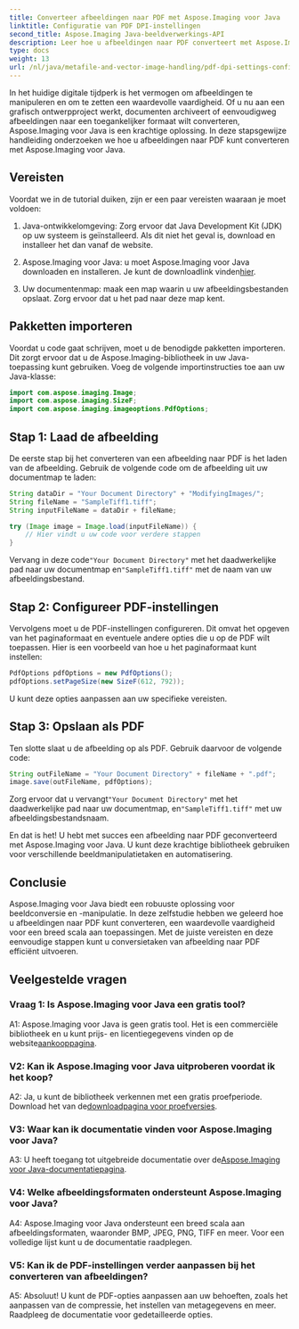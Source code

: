 ```yaml
---
title: Converteer afbeeldingen naar PDF met Aspose.Imaging voor Java
linktitle: Configuratie van PDF DPI-instellingen
second_title: Aspose.Imaging Java-beeldverwerkings-API
description: Leer hoe u afbeeldingen naar PDF converteert met Aspose.Imaging voor Java. Stap-voor-stap handleiding voor efficiënte beeldmanipulatie.
type: docs
weight: 13
url: /nl/java/metafile-and-vector-image-handling/pdf-dpi-settings-configuration/
---
```

In het huidige digitale tijdperk is het vermogen om afbeeldingen te manipuleren en om te zetten een waardevolle vaardigheid. Of u nu aan een grafisch ontwerpproject werkt, documenten archiveert of eenvoudigweg afbeeldingen naar een toegankelijker formaat wilt converteren, Aspose.Imaging voor Java is een krachtige oplossing. In deze stapsgewijze handleiding onderzoeken we hoe u afbeeldingen naar PDF kunt converteren met Aspose.Imaging voor Java.

## Vereisten

Voordat we in de tutorial duiken, zijn er een paar vereisten waaraan je moet voldoen:

1. Java-ontwikkelomgeving: Zorg ervoor dat Java Development Kit (JDK) op uw systeem is geïnstalleerd. Als dit niet het geval is, download en installeer het dan vanaf de website.

2.  Aspose.Imaging voor Java: u moet Aspose.Imaging voor Java downloaden en installeren. Je kunt de downloadlink vinden[hier](https://releases.aspose.com/imaging/java/).

3. Uw documentenmap: maak een map waarin u uw afbeeldingsbestanden opslaat. Zorg ervoor dat u het pad naar deze map kent.

## Pakketten importeren

Voordat u code gaat schrijven, moet u de benodigde pakketten importeren. Dit zorgt ervoor dat u de Aspose.Imaging-bibliotheek in uw Java-toepassing kunt gebruiken. Voeg de volgende importinstructies toe aan uw Java-klasse:

```java
import com.aspose.imaging.Image;
import com.aspose.imaging.SizeF;
import com.aspose.imaging.imageoptions.PdfOptions;
```

## Stap 1: Laad de afbeelding

De eerste stap bij het converteren van een afbeelding naar PDF is het laden van de afbeelding. Gebruik de volgende code om de afbeelding uit uw documentmap te laden:

```java
String dataDir = "Your Document Directory" + "ModifyingImages/";
String fileName = "SampleTiff1.tiff";
String inputFileName = dataDir + fileName;

try (Image image = Image.load(inputFileName)) {
    // Hier vindt u uw code voor verdere stappen
}
```

 Vervang in deze code`"Your Document Directory"` met het daadwerkelijke pad naar uw documentmap en`"SampleTiff1.tiff"` met de naam van uw afbeeldingsbestand.

## Stap 2: Configureer PDF-instellingen

Vervolgens moet u de PDF-instellingen configureren. Dit omvat het opgeven van het paginaformaat en eventuele andere opties die u op de PDF wilt toepassen. Hier is een voorbeeld van hoe u het paginaformaat kunt instellen:

```java
PdfOptions pdfOptions = new PdfOptions();
pdfOptions.setPageSize(new SizeF(612, 792));
```

U kunt deze opties aanpassen aan uw specifieke vereisten.

## Stap 3: Opslaan als PDF

Ten slotte slaat u de afbeelding op als PDF. Gebruik daarvoor de volgende code:

```java
String outFileName = "Your Document Directory" + fileName + ".pdf";
image.save(outFileName, pdfOptions);
```

 Zorg ervoor dat u vervangt`"Your Document Directory"` met het daadwerkelijke pad naar uw documentmap, en`"SampleTiff1.tiff"` met uw afbeeldingsbestandsnaam.

En dat is het! U hebt met succes een afbeelding naar PDF geconverteerd met Aspose.Imaging voor Java. U kunt deze krachtige bibliotheek gebruiken voor verschillende beeldmanipulatietaken en automatisering.

## Conclusie

Aspose.Imaging voor Java biedt een robuuste oplossing voor beeldconversie en -manipulatie. In deze zelfstudie hebben we geleerd hoe u afbeeldingen naar PDF kunt converteren, een waardevolle vaardigheid voor een breed scala aan toepassingen. Met de juiste vereisten en deze eenvoudige stappen kunt u conversietaken van afbeelding naar PDF efficiënt uitvoeren.

## Veelgestelde vragen

### Vraag 1: Is Aspose.Imaging voor Java een gratis tool?

A1: Aspose.Imaging voor Java is geen gratis tool. Het is een commerciële bibliotheek en u kunt prijs- en licentiegegevens vinden op de website[aankooppagina](https://purchase.aspose.com/buy).

### V2: Kan ik Aspose.Imaging voor Java uitproberen voordat ik het koop?

 A2: Ja, u kunt de bibliotheek verkennen met een gratis proefperiode. Download het van de[downloadpagina voor proefversies](https://releases.aspose.com/).

### V3: Waar kan ik documentatie vinden voor Aspose.Imaging voor Java?

 A3: U heeft toegang tot uitgebreide documentatie over de[Aspose.Imaging voor Java-documentatiepagina](https://reference.aspose.com/imaging/java/).

### V4: Welke afbeeldingsformaten ondersteunt Aspose.Imaging voor Java?

A4: Aspose.Imaging voor Java ondersteunt een breed scala aan afbeeldingsformaten, waaronder BMP, JPEG, PNG, TIFF en meer. Voor een volledige lijst kunt u de documentatie raadplegen.

### V5: Kan ik de PDF-instellingen verder aanpassen bij het converteren van afbeeldingen?

A5: Absoluut! U kunt de PDF-opties aanpassen aan uw behoeften, zoals het aanpassen van de compressie, het instellen van metagegevens en meer. Raadpleeg de documentatie voor gedetailleerde opties.